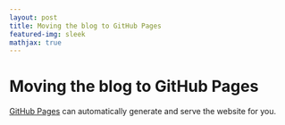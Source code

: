 ```yaml
---
layout: post
title: Moving the blog to GitHub Pages
featured-img: sleek
mathjax: true
---
```


# Moving the blog to GitHub Pages

[GitHub Pages](https://pages.github.com) can automatically generate and serve the website for you.
